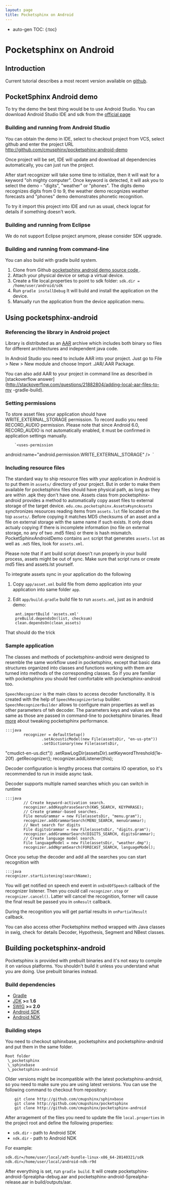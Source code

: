 ```yaml
---
layout: page 
title: Pocketsphinx on Android
---
```


* auto-gen TOC:
{:toc}

# Pocketsphinx on Android

## Introduction

Current tutorial describes a most recent version available on [ github]( 
http///github.com/cmusphinx/pocketsphinx-android-demo ).

## PocketSphinx Android demo

To try the demo the best thing would be to use Android Studio. You can download 
Android Studio IDE and sdk from the [ official page 
](http://developer.android.com/sdk/index.html )

### Building and running from Android Studio

You can obtain the demo in IDE, select to checkout project from VCS, select 
github and enter the project URL 
http://github.com/cmusphinx/pocketsphinx-android-demo

Once project will be set, IDE will update and download all dependencies 
automatically, you can just run the project.

After start recognizer will take some time to initialize, then it will wait for 
a keyword "oh mighty computer". Once keyword is detected, it will ask you to 
select the demo - "digits", "weather" or "phones". The digits demo recognizes 
digits from 0 to 9, the weather demo recognizes weather forecasts and "phones" 
demo demonstrates phonetic recognition.

To try it import this project into IDE and run as usual, check logcat for 
details if something doesn't work.

### Building and running from Eclipse

We do not support Eclipse project anymore, please consider SDK upgrade.

### Building and running from command-line

You can also build with gradle build system.

 1.  Clone from Github [ pocketsphinx android demo source code 
](http://github.com/cmusphinx/pocketsphinx-android-demo ).
 2.  Attach your physical device or setup a virtual device.
 3.  Create a file local.properties to point to sdk folder: `sdk.dir = 
/home/user/android/sdk`
 4.  Run `gradle installDebug` It will build and install the application on the 
device.
 5.  Manually run the application from the device application menu.

## Using pocketsphinx-android

### Referencing the library in Android project

Library is distributed as an 
[AAR](https://developer.android.com/studio/projects/android-library.html) 
archive which includes both binary so files for different architectures and 
independent java code.

In Android Studio you need to include AAR into your project. Just go to File > 
New > New module and choose Import .JAR/.AAR Package.

You can also add AAR to your project in command line as described in 
[stackoverflow 
answer](http://stackoverflow.com/questions/21882804/adding-local-aar-files-to-my
-gradle-build).

### Setting permissions

To store asset files your application should have WRITE_EXTERNAL_STORAGE 
permission. To record audio you need RECORD_AUDIO permission. Please note that 
since Android 6.0, RECORD_AUDIO is not automatically enabled, it must be 
confirmed in application settings manually.

	
	    `<uses-permission 
android:name="android.permission.WRITE_EXTERNAL_STORAGE" />`
	    `<uses-permission android:name="android.permission.RECORD_AUDIO" />`


### Including resource files

The standard way to ship resource files with your application in Android is to 
put them in `assets/` directory of your project. But in order to make them 
available for pocketsphinx files should have physical path, as long as they are 
within .apk they don't have one. Assets class from pocketsphinx-android 
provides a method to automatically copy asset files to external storage of the 
target device. `edu.cmu.pocketsphinx.Assets#syncAssets` synchronizes 
resources reading items from `assets.lst` file located on the top 
`assets/`. Before copying it matches MD5 checksums of an asset and a file on 
external storage with the same name if such exists. It only does actualy 
copying if there is incomplete information (no file on external storage, no any 
of two .md5 files)  or there is hash mismatch. PocketSphinxAndroidDemo contains 
`ant` script that generates `assets.lst` as well as `.md5` files, look 
for `assets.xml`. 

Please note that if ant build script doesn't run properly in your build 
process, assets might be out of sync. Make sure that script runs or create md5 
files and assets.lst yourself.

To integrate assets sync in your application do the following

 1.  Copy `app/asset.xml` build file from demo application into your 
application into same folder `app`.
 2.  Edit `app/build.gradle` build file to run `assets.xml`, just as in 
android demo:

	
	      ant.importBuild 'assets.xml'
	      preBuild.dependsOn(list, checksum)
	      clean.dependsOn(clean_assets)


That should do the trick

### Sample application

The classes and methods of pocketsphinx-android were designed to resemble the 
same workflow used in pocketsphinx, except that basic data structures organized 
into classes and functions working with them are turned into methods of the 
corresponding classes. So if you are familiar with pocketsphinx you should feel 
comfortable with pocketsphinx-android too.

`SpeechRecognizer` is the main class to access decoder functionality. It is 
created with the help of `SpeechRecognizerSetup` builder. 
`SpeechRecognizerBuilder` allows to configure main properties as well as 
other parameters of teh decoder. The parameters keys and values are the same as 
those are passed in command-line to pocketsphinx binaries. Read [ 
more](pocketsphinxhandhelds ) about tweaking pocketsphinx performance.

	:::java
	        recognizer = defaultSetup()
	                .setAcousticModel(new File(assetsDir, "en-us-ptm"))
	                .setDictionary(new File(assetsDir, 
"cmudict-en-us.dict"))
	                .setRawLogDir(assetsDir).setKeywordThreshold(1e-20f)
	                .getRecognizer();
	        recognizer.addListener(this);


Decoder configuration is lengthy process that contains IO operation, so it's 
recommended to run in inside async task.

Decoder supports multiple named searches which you can switch in runtime

	:::java
	        // Create keyword-activation search.
	        recognizer.addKeyphraseSearch(KWS_SEARCH, KEYPHRASE);
	        // Create grammar-based searches.
	        File menuGrammar = new File(assetsDir, "menu.gram");
	        recognizer.addGrammarSearch(MENU_SEARCH, menuGrammar);
	        // Next search for digits
	        File digitsGrammar = new File(assetsDir, "digits.gram");
	        recognizer.addGrammarSearch(DIGITS_SEARCH, digitsGrammar);
	        // Create language model search.
	        File languageModel = new File(assetsDir, "weather.dmp");
	        recognizer.addNgramSearch(FORECAST_SEARCH, languageModel);


Once you setup the decoder and add all the searches you can start recognition 
with

	:::java
	recognizer.startListening(searchName);


You will get notified on speech end event in `onEndOfSpeech` callback of the 
recognizer listener. Then you could call
`recognizer.stop` or `recognizer.cancel()`. Latter will cancel the 
recognition, former will cause the final result
be passed you in `onResult` callback.

During the recognition you will get partial results in `onPartialResult` 
callback.

You can also access other Pocketsphinx method wrapped with Java classes in 
swig, check for details Decoder, Hypothesis, Segment and NBest classes.


## Building pocketsphinx-android

Pocketsphinx is provided with prebuilt binaries and it's not easy to compile it 
on various platforms. You shouldn't build it unless you understand what you are 
doing. Use prebuilt binaries instead.

### Build dependencies

*  [ Gradle](http://gradle.org/ )
*  [ JDK](http://openjdk.java.net/ ) **>= 1.6**
*  [ SWIG](http://www.swig.org/ ) **>= 2.0**
*  [ Android SDK](http://developer.android.com/sdk/ )
*  [ Android NDK](http://developer.android.com/tools/sdk/ndk/ )

### Building steps

You need to checkout sphinxbase, pocketsphinx and pocketsphinx-android
and put them in the same folder.

	
	Root folder
	 \_pocketsphinx
	 \_sphinxbase
	 \_pocketsphinx-android


Older versions might be incompatible with the latest pocketsphinx-android,
so you need to make sure you are using latest versions. You can use
the following command to checkout from repository:

        git clone http://github.com/cmupshinx/sphinxbase
        git clone http://github.com/cmupshinx/pocketsphinx
        git clone http://github.com/cmupshinx/pocketsphinx-android

After arragement of the files you need to update the file
`local.properties` in the project root and define the following
properties:

*  `sdk.dir` - path to Android SDK
*  `ndk.dir` - path to Android NDK

For example:

	
	sdk.dir=/home/user/local/adt-bundle-linux-x86_64-20140321/sdk
	ndk.dir=/home/user/local/android-ndk-r9d


After everything is set, run `gradle build`. It will create 
pocketsphinx-android-5prealpha-debug.aar and 
pocketsphinx-android-5prealpha-release.aar in build/outputs/aar.
